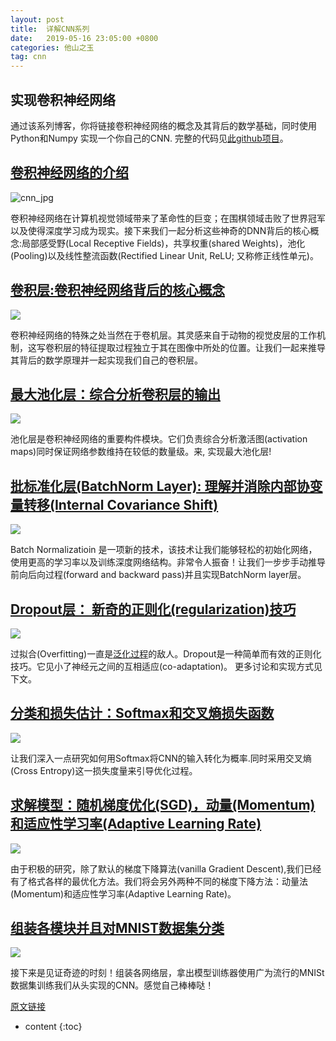 ```yaml
---
layout: post
title:  详解CNN系列
date:   2019-05-16 23:05:00 +0800
categories: 他山之玉
tag: cnn
---
```


实现卷积神经网络
------------

通过该系列博客，你将链接卷积神经网络的概念及其背后的数学基础，同时使用Python和Numpy 实现一个你自己的CNN. 完整的代码见[此github项目](https://github.com/parasdahal/deepnet)。

[卷积神经网络的介绍](https://deepnotes.io/intro)
----------

![cnn_jpg](/images/cnn_introduction/cnn.jpg)

卷积神经网络在计算机视觉领域带来了革命性的巨变；在围棋领域击败了世界冠军以及使得深度学习成为现实。接下来我们一起分析这些神奇的DNN背后的核心概念:局部感受野(Local Receptive Fields)，共享权重(shared Weights)，池化(Pooling)以及线性整流函数(Rectified Linear Unit, ReLU; 又称修正线性单元)。

[卷积层:卷积神经网络背后的核心概念](https://deepnotes.io/convlayer)
------------

![](/images/cnn_introduction/conv.png)

卷积神经网络的特殊之处当然在于卷机层。其灵感来自于动物的视觉皮层的工作机制，这写卷积层的特征提取过程独立于其在图像中所处的位置。让我们一起来推导其背后的数学原理并一起实现我们自己的卷积层。

[最大池化层：综合分析卷积层的输出](https://deepnotes.io/maxpool)
------------

![](/images/cnn_introduction/maxpool.jpg)

池化层是卷积神经网络的重要构件模块。它们负责综合分析激活图(activation maps)同时保证网络参数维持在较低的数量级。来, 实现最大池化层!

[批标准化层(BatchNorm Layer): 理解并消除内部协变量转移(Internal Covariance Shift)](https://deepnotes.io/batchnorm)
------------

![](/images/cnn_introduction/bn.png)

Batch Normalizatioin 是一项新的技术，该技术让我们能够轻松的初始化网络，使用更高的学习率以及训练深度网络结构。非常令人振奋！让我们一步步手动推导前向后向过程(forward and backward pass)并且实现BatchNorm layer层。

[Dropout层： 新奇的正则化(regularization)技巧](https://deepnotes.io/dropout)
----------

![](/images/cnn_introduction/dropout.jpeg)

过拟合(Overfitting)一直是[泛化过程](generalization)的敌人。Dropout是一种简单而有效的正则化技巧。它见小了神经元之间的互相适应(co-adaptation)。 更多讨论和实现方式见下文。

[分类和损失估计：Softmax和交叉熵损失函数](https://deepnotes.io/softmax-crossentropy)
------------

![](/images/cnn_introduction/softmax.png)

让我们深入一点研究如何用Softmax将CNN的输入转化为概率.同时采用交叉熵(Cross Entropy)这一损失度量来引导优化过程。

[求解模型：随机梯度优化(SGD)，动量(Momentum)和适应性学习率(Adaptive Learning Rate)](https://deepnotes.io/sgd-momentum-adaptive)
------------

![](/images/cnn_introduction/sgd.gif)

由于积极的研究，除了默认的梯度下降算法(vanilla Gradient Descent),我们已经有了格式各样的最优化方法。我们将会另外两种不同的梯度下降方法：动量法(Momentum)和适应性学习率(Adaptive Learning Rate)。

[组装各模块并且对MNIST数据集分类](https://deepnotes.io/classify-mnist)
------------
![](/images/cnn_introduction/mnist-cnn.jpg)

接下来是见证奇迹的时刻！组装各网络层，拿出模型训练器使用广为流行的MNISt数据集训练我们从头实现的CNN。感觉自己棒棒哒！

[原文链接](https://deepnotes.io/implementing-cnn)

* content
{:toc}

